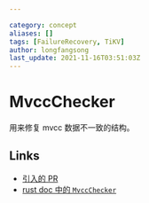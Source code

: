 ```yaml
---

category: concept
aliases: []
tags: [FailureRecovery, TiKV]
author: longfangsong
last_update: 2021-11-16T03:51:03Z
---
```


# MvccChecker

用来修复 mvcc 数据不一致的结构。

## Links

- [引入的 PR](https://github.com/tikv/tikv/pull/2915)
- [rust doc 中的 `MvccChecker`](https://tikv.github.io/doc/tikv/server/debug/struct.MvccChecker.html)
